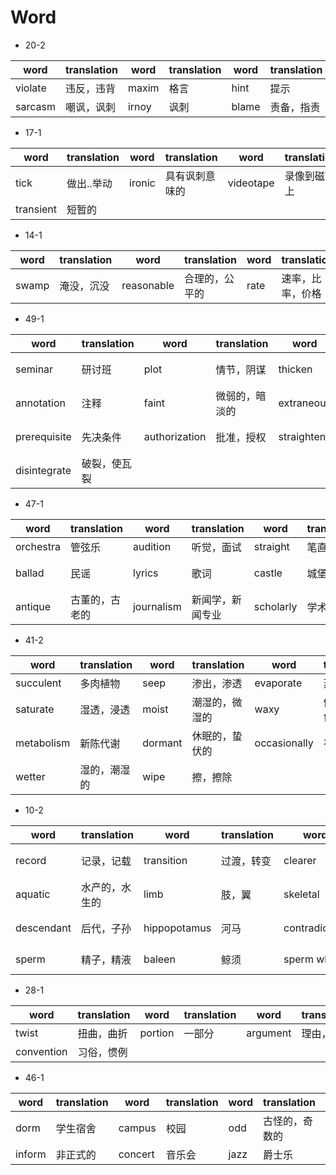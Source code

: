 # Word
+ 20-2

|word|translation|word|translation|word|translation|word|translation|
|---|---|---|---|---|---|---|---|
|violate|违反，违背|maxim|格言|hint|提示|ambiguity|歧义|
|sarcasm|嘲讽，讽刺|irnoy|讽刺|blame|责备，指责|phrase|词组，句子|

+ 17-1

|word|translation|word|translation|word|translation|word|translation|
|---|---|---|---|---|---|---|---|
|tick|做出..举动|ironic|具有讽刺意味的|videotape|录像到磁带上|landmark|纪念碑，里程碑|
|transient|短暂的|

+ 14-1

|word|translation|word|translation|word|translation|word|translation|
|---|---|---|---|---|---|---|---|
|swamp|淹没，沉没|reasonable|合理的，公平的|rate|速率，比率，价格|

+ 49-1

|word|translation|word|translation|word|translation|word|translation|
|---|---|---|---|---|---|---|---|
|seminar|研讨班|plot|情节，阴谋|thicken|使不清晰，变厚|rare|稀少的，罕见的|
|annotation|注释|faint|微弱的，暗淡的|extraneous|外部的，外来的|misread|读错，念错|
|prerequisite|先决条件|authorization|批准，授权|straighten|变直，使好转|skate|滑冰|
|disintegrate|破裂，使瓦裂|

+ 47-1

|word|translation|word|translation|word|translation|word|translation|
|---|---|---|---|---|---|---|---|
|orchestra|管弦乐|audition|听觉，面试|straight|笔直的|folk|民俗的|
|ballad|民谣|lyrics|歌词|castle|城堡|royalty|王族成员，王权|
|antique|古董的，古老的|journalism|新闻学，新闻专业|scholarly|学术性的|perspective|观点，看法|

+ 41-2

|word|translation|word|translation|word|translation|word|translation|
|---|---|---|---|---|---|---|---|
|succulent|多肉植物|seep|渗出，渗透|evaporate|蒸发，挥发|inch|英寸，少量|
|saturate|湿透，浸透|moist|潮湿的，微湿的|waxy|像蜡的，蜡色的|stomate|像小孔的，有空叶的|
|metabolism|新陈代谢|dormant|休眠的，蛰伏的|occasionally|有时，偶尔|revive|使复活|
|wetter|湿的，潮湿的|wipe|擦，擦除|

+ 10-2

|word|translation|word|translation|word|translation|word|translation|
|---|---|---|---|---|---|---|---|
|record|记录，记载|transition|过渡，转变|clearer|更清楚的|skull|颅骨，头盖骨|
|aquatic|水产的，水生的|limb|肢，翼|skeletal|骨骼的，骸骨的|pelvis|骨盆|
|descendant|后代，子孙|hippopotamus|河马|contradictory|对立的|molecular|分子的，由分子构成的|
|sperm|精子，精液|baleen|鲸须|sperm whale|抹香鲸|baleen whale|长须鲸|

+ 28-1

|word|translation|word|translation|word|translation|word|translation|
|---|---|---|---|---|---|---|---|
|twist|扭曲，曲折|portion|一部分|argument|理由，论据|citation|引用，引述|
|convention|习俗，惯例|

+ 46-1

|word|translation|word|translation|word|translation|word|translation|
|---|---|---|---|---|---|---|---|
|dorm|学生宿舍|campus|校园|odd|古怪的，奇数的|disturb|打扰，打断|
|inform|非正式的|concert|音乐会|jazz|爵士乐|guideline|指导方针|